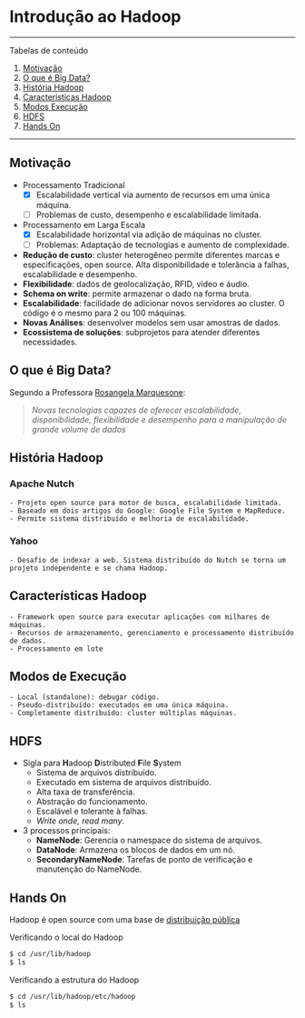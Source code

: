 # Introdução ao Hadoop

*******
Tabelas de conteúdo 
 1. [Motivação](#motivation)
 2. [O que é Big Data?](#whatis)
 3. [História Hadoop](#history)
 4. [Características Hadoop](#caracteristics)
 5. [Modos Execução](#execution)
 6. [HDFS](#hdfs)
 7. [Hands On](#hands)

*******

<div id='motivation'/> 

## Motivação
- Processamento Tradicional
	- [x] Escalabilidade vertical via aumento de recursos em uma única máquina.
	- [ ] Problemas de custo, desempenho e escalabilidade limitada.
- Processamento em Larga Escala
	- [x] Escalabilidade horizontal via adição de máquinas no cluster.
	- [ ] Problemas: Adaptação de tecnologias e aumento de complexidade.
- **Redução de custo**: cluster heterogêneo permite diferentes marcas e especificações, open source. Alta disponibilidade e tolerância a falhas, escalabilidade e desempenho.
- **Flexibilidade**: dados de geolocalização, RFID, vídeo e áudio.
- **Schema on write**: permite armazenar o dado na forma bruta.
- **Escalabilidade**: facilidade de adicionar novos servidores ao cluster. O código é o mesmo para 2 ou 100 máquinas.
- **Novas Análises**: desenvolver modelos sem usar amostras de dados.
- **Ecossistema de soluções**: subprojetos para atender diferentes necessidades.

<div id='whatis'/> 

## O que é Big Data?
Segundo a Professora [Rosangela Marquesone](www.linkedin.com/in/rosangelafpm):
>*Novas tecnologias capazes de oferecer escalabilidade, disponibilidade, flexibilidade e desempenho para a manipulação de grande volume de dados*

<div id='history'/>

## História Hadoop
### Apache Nutch
	- Projeto open source para motor de busca, escalabilidade limitada.
	- Baseado em dois artigos do Google: Google File System e MapReduce.
	- Permite sistema distribuído e melhoria de escalabilidade.

### Yahoo
	- Desafio de indexar a web. Sistema distribuído do Nutch se torna um projeto independente e se chama Hadoop.

<div id='caracteristics'/>

## Características Hadoop
	- Framework open source para executar aplicações com milhares de máquinas.
	- Recursos de armazenamento, gerenciamento e processamento distribuído de dados.
	- Processamento em lote

<div id='execution'/>

## Modos de Execução
	- Local (standalone): debugar código.
	- Pseudo-distribuído: executados em uma única máquina.
	- Completamente distribuído: cluster múltiplas máquinas.

<div id='hdfs'/>

## HDFS
- Sigla para **H**adoop **D**istributed **F**ile **S**ystem
	- Sistema de arquivos distribuído.
	- Executado em sistema de arquivos distribuído.
	- Alta taxa de transferência.
	- Abstração do funcionamento.
	- Escalável e tolerante à falhas.
	- *Write onde, read many*.
- 3 processos principais:
	- **NameNode**: Gerencia o namespace do sistema de arquivos.
	- **DataNode**: Armazena os blocos de dados em um nó.
	- **SecondaryNameNode**: Tarefas de ponto de verificação e manutenção do NameNode.

<div id='hands'/>

## Hands On
Hadoop é open source com uma base de [distribuição pública](https://hadoop.apache.org/)

Verificando o local do Hadoop
```sh
$ cd /usr/lib/hadoop
$ ls
```

Verificando a estrutura do Hadoop
```sh
$ cd /usr/lib/hadoop/etc/hadoop
$ ls
```




